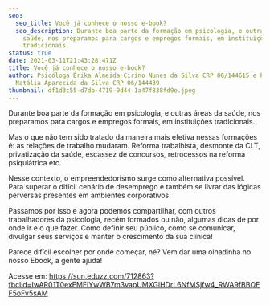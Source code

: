```yaml
---
seo:
  seo_title: Você já conhece o nosso e-book?
  seo_description: Durante boa parte da formação em psicologia, e outras áreas da
    saúde, nos preparamos para cargos e empregos formais, em instituições
    tradicionais.
status: true
date: 2021-03-11T21:43:28.471Z
title: Você já conhece o nosso e-book?
author: Psicóloga Érika Almeida Cirino Nunes da Silva CRP 06/144615 e Psicóloga
  Natália Aparecida da Silva CRP 06/144439
thumbnail: df1d3c55-d7db-4719-9d44-1a47f838fd9e.jpeg
---
```

<!--StartFragment-->

Durante boa parte da formação em psicologia, e outras áreas da saúde, nos preparamos para cargos e empregos formais, em instituições tradicionais.

Mas o que não tem sido tratado da maneira mais efetiva nessas formações é: as relações de trabalho mudaram. Reforma trabalhista, desmonte da CLT, privatização da saúde, escassez de concursos, retrocessos na reforma psiquiátrica etc. 

Nesse contexto, o empreendedorismo surge como alternativa possível. Para superar o difícil cenário de desemprego e também se livrar das lógicas perversas presentes em ambientes corporativos. 

Passamos por isso e agora podemos compartilhar, com outros trabalhadores da psicologia, recém formados ou não, algumas dicas de por onde ir e o que fazer. Como definir seu público, como se comunicar, divulgar seus serviços e manter o crescimento da sua clínica!

Parece difícil escolher por onde começar, né? Vem dar uma olhadinha no nosso Ebook, a gente ajuda! 

Acesse em: <https://sun.eduzz.com/712863?fbclid=IwAR01T0exEMFlYwWB7m3vapUMXGlHDrL6NfMSjfw4_RWA9fBBOEF5oFv5sAM>

<!--EndFragment-->